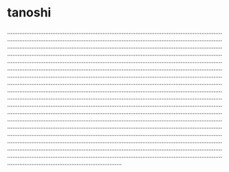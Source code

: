 # tanoshi
..........................................................................................................................................................................................................................................................................................................................................................................................................................................................................................................................................................................................................................................................................................................................................................................................................................................................................................................................................................................................................................................................................................................................................................................................................................................................................................................................................................................................................................................................................................................................................................................................................................................................................................................................................................................................................................................................................................................................................................................................................................................................................................................................................................................................................................................................................................................................................................................................